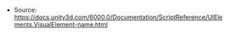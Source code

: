 * Source: https://docs.unity3d.com/6000.0/Documentation/ScriptReference/UIElements.VisualElement-name.html


